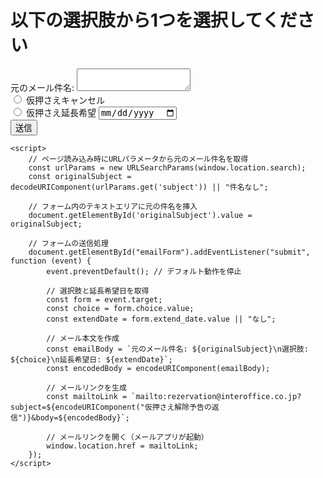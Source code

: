<!DOCTYPE html>
<html lang="ja">
<head>
    <meta charset="UTF-8">
    <meta name="viewport" content="width=device-width, initial-scale=1.0">
    <title>フォーム</title>
</head>
<body>
    <h1>以下の選択肢から1つを選択してください</h1>
    <form id="emailForm">
        <!-- メール件名の転記 -->
        <div>
            <label for="originalSubject">元のメール件名:</label>
            <textarea id="originalSubject" name="original_email_subject" readonly></textarea>
        </div>
        <!-- 選択肢 -->
        <div>
            <input type="radio" id="cancel" name="choice" value="キャンセル" required>
            <label for="cancel">仮押さえキャンセル</label><br>
            <input type="radio" id="extend" name="choice" value="延長希望">
            <label for="extend">仮押さえ延長希望</label>
            <input type="date" id="extendDate" name="extend_date">
        </div>
        <!-- 送信ボタン -->
        <button type="submit">送信</button>
    </form>

    <script>
        // ページ読み込み時にURLパラメータから元のメール件名を取得
        const urlParams = new URLSearchParams(window.location.search);
        const originalSubject = decodeURIComponent(urlParams.get('subject')) || "件名なし";

        // フォーム内のテキストエリアに元の件名を挿入
        document.getElementById('originalSubject').value = originalSubject;

        // フォームの送信処理
        document.getElementById("emailForm").addEventListener("submit", function (event) {
            event.preventDefault(); // デフォルト動作を停止

            // 選択肢と延長希望日を取得
            const form = event.target;
            const choice = form.choice.value;
            const extendDate = form.extend_date.value || "なし";

            // メール本文を作成
            const emailBody = `元のメール件名: ${originalSubject}\n選択肢: ${choice}\n延長希望日: ${extendDate}`;
            const encodedBody = encodeURIComponent(emailBody);

            // メールリンクを生成
            const mailtoLink = `mailto:rezervation@interoffice.co.jp?subject=${encodeURIComponent("仮押さえ解除予告の返信")}&body=${encodedBody}`;

            // メールリンクを開く（メールアプリが起動）
            window.location.href = mailtoLink;
        });
    </script>
</body>
</html>
